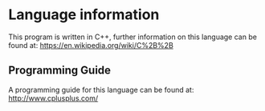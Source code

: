<!--
TODO: Provide additional language information detailing the version and IDE used
-->
# Language information 
This program is written in C++, further information on this language can be found at:
https://en.wikipedia.org/wiki/C%2B%2B

## Programming Guide 
A programming guide for this language can be found at:
http://www.cplusplus.com/
